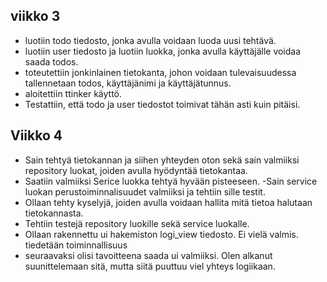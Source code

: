 ## viikko 3

- luotiin todo tiedosto, jonka avulla voidaan luoda uusi tehtävä.
- luotiin user tiedosto ja luotiin luokka, jonka avulla käyttäjälle voidaa saada todos.
- toteutettiin jonkinlainen tietokanta, johon voidaan tulevaisuudessa tallennetaan todos, käyttäjänimi ja käyttäjätunnus.
- aloitettiin ttinker käyttö.
- Testattiin, että todo ja user tiedostot toimivat tähän asti kuin pitäisi.

## Viikko 4
- Sain tehtyä tietokannan ja siihen yhteyden oton sekä sain valmiiksi repository luokat, joiden avulla hyödyntää tietokantaa.
- Saatiin valmiiksi Serice luokka tehtyä hyvään pisteeseen.
-Sain service luokan perustoiminnalisuudet valmiiksi ja tehtiin sille testit.
- Ollaan tehty kyselyjä, joiden avulla voidaan hallita mitä tietoa halutaan tietokannasta. 
- Tehtiin testejä repository luokille sekä service luokalle. 
- Ollaan rakennettu ui hakemiston logi_view tiedosto. Ei vielä valmis. tiedetään toiminnallisuus
- seuraavaksi olisi tavoitteena saada ui valmiiksi. Olen alkanut suunittelemaan sitä, mutta siitä puuttuu viel yhteys logiikaan.
